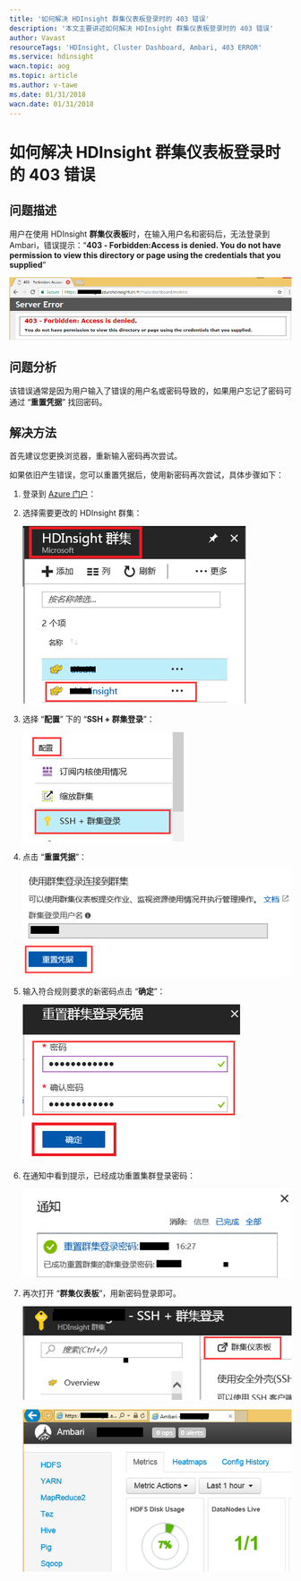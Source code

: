 ```yaml
---
title: '如何解决 HDInsight 群集仪表板登录时的 403 错误'
description: '本文主要讲述如何解决 HDInsight 群集仪表板登录时的 403 错误'
author: Vavast
resourceTags: 'HDInsight, Cluster Dashboard, Ambari, 403 ERROR'
ms.service: hdinsight
wacn.topic: aog
ms.topic: article
ms.author: v-tawe
ms.date: 01/31/2018
wacn.date: 01/31/2018
---
```


# 如何解决 HDInsight 群集仪表板登录时的 403 错误

## 问题描述

用户在使用 HDInsight **群集仪表板**时，在输入用户名和密码后，无法登录到 Ambari，错误提示：“**403 - Forbidden:Access is denied. You do not have permission to view this directory or page using the credentials that you supplied**”

![01](media/aog-hdinsight-qa-cluster-dashboard-access-denied/01.png)

## 问题分析

该错误通常是因为用户输入了错误的用户名或密码导致的，如果用户忘记了密码可通过 “**重置凭据**” 找回密码。

## 解决方法

首先建议您更换浏览器，重新输入密码再次尝试。

如果依旧产生错误，您可以重置凭据后，使用新密码再次尝试，具体步骤如下：

1. 登录到 [Azure 门户](https://portal.azure.cn)：
2. 选择需要更改的 HDInsight 群集：

    ![02](media/aog-hdinsight-qa-cluster-dashboard-access-denied/02.png)

3. 选择 “**配置**” 下的 “**SSH + 群集登录**”：

    ![03](media/aog-hdinsight-qa-cluster-dashboard-access-denied/03.png)

4. 点击 “**重置凭据**”：

    ![04](media/aog-hdinsight-qa-cluster-dashboard-access-denied/04.png)

5. 输入符合规则要求的新密码点击 “**确定**”：

    ![05](media/aog-hdinsight-qa-cluster-dashboard-access-denied/05.png)

6. 在通知中看到提示，已经成功重置集群登录密码：

    ![06](media/aog-hdinsight-qa-cluster-dashboard-access-denied/06.png)


7. 再次打开 “**群集仪表板**”，用新密码登录即可。
    
    ![07](media/aog-hdinsight-qa-cluster-dashboard-access-denied/07.png)

    ![08](media/aog-hdinsight-qa-cluster-dashboard-access-denied/08.png)